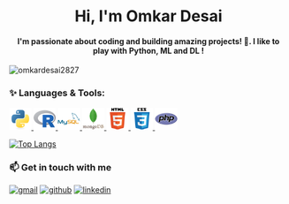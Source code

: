 <h1 align="center">Hi, I'm Omkar Desai </h1>
<h4 align="center">I'm passionate about coding and building amazing projects! 🚀. I like to play with Python, ML and DL !</h4>

<p align="left"> <img src="https://komarev.com/ghpvc/?username=omkardesai2827&label=Profile%20views&color=0e75b6&style=flat" alt="omkardesai2827" /> </p>

### ✨ Languages & Tools:

<p align="left"> <a href="https://www.python.org" target="_blank"> <img src="https://raw.githubusercontent.com/devicons/devicon/master/icons/python/python-original.svg" alt="python" width="40" height="40"/> </a> <a href="https://www.r-project.org/" target="_blank"> <img src="https://raw.githubusercontent.com/devicons/devicon/master/icons/r/r-original.svg" alt="r" width="40" height="40"/> </a> <a href="https://www.mysql.com/" target="_blank"> <img src="https://raw.githubusercontent.com/devicons/devicon/master/icons/mysql/mysql-original-wordmark.svg" alt="mysql" width="40" height="40"/> </a> <a href="https://www.mongodb.com/" target="_blank"> <img src="https://raw.githubusercontent.com/devicons/devicon/master/icons/mongodb/mongodb-original-wordmark.svg" alt="mongodb" width="40" height="40"/> </a> <a href="https://www.w3.org/html/" target="_blank"> <img src="https://raw.githubusercontent.com/devicons/devicon/master/icons/html5/html5-original-wordmark.svg" alt="html5" width="40" height="40"/> </a> <a href="https://www.w3schools.com/css/" target="_blank"> <img src="https://raw.githubusercontent.com/devicons/devicon/master/icons/css3/css3-original-wordmark.svg" alt="css3" width="40" height="40"/> </a> <a href="https://www.php.net" target="_blank"> <img src="https://raw.githubusercontent.com/devicons/devicon/master/icons/php/php-original.svg" alt="php" width="40" height="40"/> </a> </p>

[![Top Langs](https://github-readme-stats.vercel.app/api/top-langs/?username=omkardesai2827&layout=compact&count_private=true&theme=midnight-purple&hide=css)](https://github.com/omkardesai2827/github-readme-stats)

### 📫 Get in touch with me 


<a href="mailto:desaiomkar767@gmail.com"><img src="https://img.shields.io/badge/Gmail-D14836?style=for-the-badge&logo=gmail&logoColor=white" alt="gmail"></a>
<a href="https://github.com/omkardesai2827"><img src="https://img.shields.io/badge/Github-181717?style=for-the-badge&logo=github&logoColor=white" alt="github"></a>
<a href="https://www.linkedin.com/in/omkar-desai2728/"><img src="https://img.shields.io/badge/LinkedIn-0A66C2?style=for-the-badge&logo=linkedin&logoColor=white" alt="linkedin"></a>
